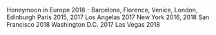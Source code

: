 Honeymoon in Europe 2018 - Barcelona, Florence, Venice, London, Edinburgh
Paris 2015, 2017
Los Angelas 2017
New York 2016, 2018
San Francisco 2018
Washington D.C. 2017
Las Vegas 2018
